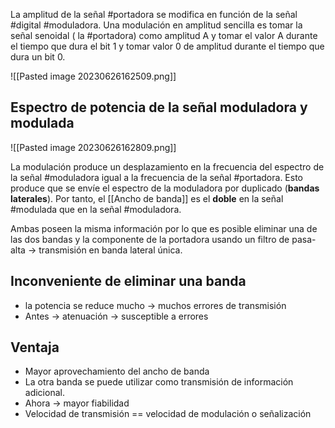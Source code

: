 La amplitud de la señal #portadora se modifica en función de la señal #digital #moduladora. 
Una modulación en amplitud sencilla es tomar la señal senoidal ( la #portadora) como amplitud A y tomar el valor A durante el tiempo que dura el bit 1 y tomar valor 0 de amplitud durante el tiempo que dura un bit 0.

![[Pasted image 20230626162509.png]]

## Espectro de potencia de la señal moduladora y modulada
![[Pasted image 20230626162809.png]]

La modulación produce un desplazamiento en la frecuencia del espectro de la señal #moduladora igual a la frecuencia de la señal #portadora. Esto produce que se envíe el espectro de la moduladora por duplicado (**bandas laterales**).
Por tanto, el [[Ancho de banda]] es el **doble** en la señal #modulada que en la señal #moduladora. 

Ambas poseen la misma información por lo que es posible eliminar una de las dos bandas y la componente de la portadora usando un filtro de pasa-alta -> transmisión en banda lateral única.

## Inconveniente de eliminar una banda
- la potencia se reduce mucho -> muchos errores de transmisión
- Antes -> atenuación -> susceptible a errores

## Ventaja 
- Mayor aprovechamiento del ancho de banda
- La otra banda se puede utilizar como transmisión de información adicional.
- Ahora -> mayor fiabilidad
- Velocidad de transmisión == velocidad de modulación o señalización
